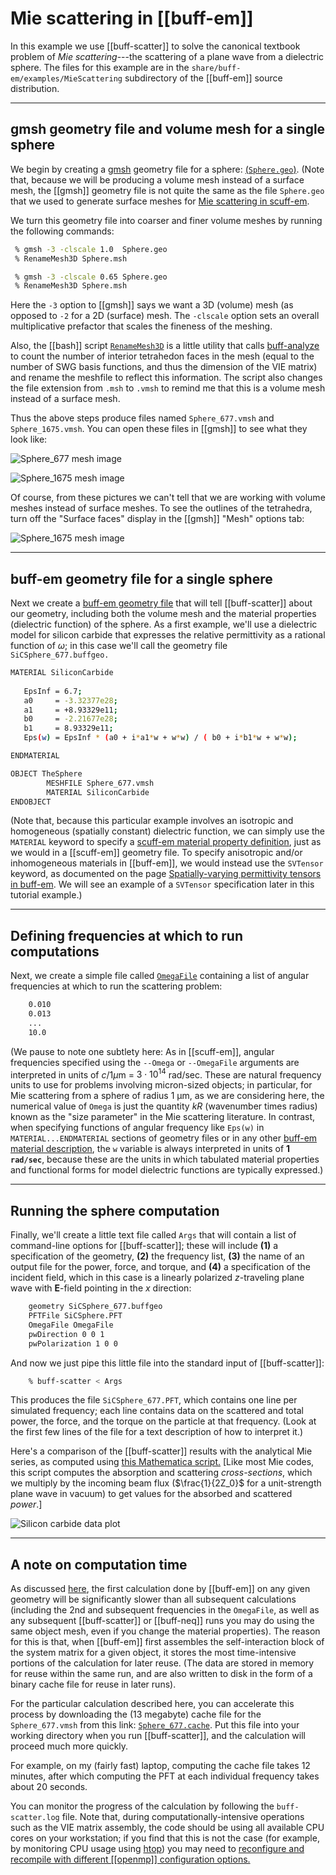 # Mie scattering in [[buff-em]]

In this example we use [[buff-scatter]] to solve the canonical textbook
problem of *Mie scattering*---the scattering of a plane wave
from a dielectric sphere. The files for this example are in the 
`share/buff-em/examples/MieScattering` subdirectory of the 
[[buff-em]] source distribution.

--------------------------------------------------
## <span class="SC">gmsh</span> geometry file and volume mesh for a single sphere

We begin by creating a 
[<span class="SC">gmsh</span>](http://geuz.org/gmsh) 
geometry file for a sphere: [(`Sphere.geo`)](Sphere.geo).
(Note that, because we will be producing a volume mesh instead 
of a surface mesh, the [[gmsh]] geometry file is not quite
the same as the file `Sphere.geo` that we used to 
generate surface meshes for 
[Mie scattering in <span class="SC">scuff-em</span>][scuffMie].

We turn this geometry file into coarser and finer 
volume meshes by running the following commands:

````bash
 % gmsh -3 -clscale 1.0  Sphere.geo
 % RenameMesh3D Sphere.msh

 % gmsh -3 -clscale 0.65 Sphere.geo
 % RenameMesh3D Sphere.msh
````

Here the `-3` option to [[gmsh]] says we want a 3D (volume) mesh 
(as opposed to `-2` for a 2D (surface) mesh. The `-clscale`
option sets an overall multiplicative prefactor that scales
the fineness of the meshing.

Also, the [[bash]] script [`RenameMesh3D`](../../reference/RenameMesh3D)
is a little utility that calls 
[<span class="SC">buff-analyze</span>](../../applications/buff-analyze.md)
to count the number of interior tetrahedon faces in the mesh 
(equal to the number of SWG basis functions, and thus
the dimension of the VIE matrix) and rename the meshfile to
reflect this information. The script also changes the file 
extension from `.msh` to `.vmsh` to remind me that this is a 
volume mesh instead of a surface mesh.

Thus the above steps produce files named 
`Sphere_677.vmsh` and `Sphere_1675.vmsh`. 
You can open these files in [[gmsh]] to see what they
look like:

![Sphere_677 mesh image](Sphere_677.png)

![Sphere_1675 mesh image](Sphere_1675.png)

Of course, from these pictures we can't tell that we 
are working with volume meshes instead of surface meshes.
To see the outlines of the tetrahedra, turn off the 
"Surface faces" display in the [[gmsh]] "Mesh" options 
tab:

![Sphere_1675 mesh image](Sphere_1675_Bare.png)

--------------------------------------------------
## <span class="SC">buff-em</span> geometry file for a single sphere

Next we create a 
[<span class="SC">buff-em</span> geometry file][buffGeometries] 
that will tell [[buff-scatter]] about our geometry, including both 
the volume mesh and the material properties (dielectric function) 
of the sphere. As a first example, we'll use a dielectric model for
silicon carbide that expresses the relative permittivity as a
rational function of $\omega$; in this case we'll call the
geometry file `SiCSphere_677.buffgeo.`

````bash 
MATERIAL SiliconCarbide
   
   EpsInf = 6.7;
   a0     = -3.32377e28;
   a1     = +8.93329e11;
   b0     = -2.21677e28;
   b1     = 8.93329e11;
   Eps(w) = EpsInf * (a0 + i*a1*w + w*w) / ( b0 + i*b1*w + w*w);

ENDMATERIAL 

OBJECT TheSphere
        MESHFILE Sphere_677.vmsh
        MATERIAL SiliconCarbide
ENDOBJECT
````

(Note that, because this particular example involves an isotropic
and homogeneous (spatially constant) dielectric function, we
can simply use the `MATERIAL` keyword to specify a 
[<span class="SC">scuff-em</span> material property definition][scuffMaterials],
just as we would in a [[scuff-em]] geometry file. To specify
anisotropic and/or inhomogeneous materials in [[buff-em]], 
we would instead use the `SVTensor` keyword, as documented on 
the page 
[Spatially-varying permittivity tensors in <span class="SC">buff-em</span>][buffMaterials].
We will see an example of a `SVTensor` specification later
in this tutorial example.)

--------------------------------------------------
## Defining frequencies at which to run computations

Next, we create a simple file called
[`OmegaFile`](OmegaFile) containing a
list of angular frequencies at which to run the scattering problem:

````bash
    0.010
    0.013
    ...
    10.0
````

(We pause to note one subtlety here: As in [[scuff-em]],
angular frequencies specified
using the `--Omega` or `--OmegaFile` arguments are interpreted in 
units of $c / 1 \mu$m = $3\cdot 10^{14}$ rad/sec.
These are natural 
frequency units to use for problems involving micron-sized objects; 
in particular, for Mie scattering from a sphere of radius 1 μm, as 
we are considering here, the numerical value of `Omega` is just the 
quantity $kR$ (wavenumber times radius) known as the 
"size parameter" in the Mie scattering literature. In contrast, 
when specifying functions of angular frequency like `Eps(w)` in 
`MATERIAL...ENDMATERIAL` sections of geometry files or in any other 
[<span class="SC">buff-em</span> material description][buffMaterials], 
the `w` variable 
is always interpreted in units of **1 `rad/sec`**, because these are
the units in which tabulated material properties and functional forms
for model dielectric functions are typically expressed.)

--------------------------------------------------
## Running the sphere computation

Finally, we'll create a little text file called `Args` that will contain
a list of command-line options for [[buff-scatter]]; these will include
**(1)** a specification of the geometry, **(2)** the frequency list,
**(3)** the name of an output file for the power, force, and torque,
and **(4)** a specification of the incident field, which in
this case is a linearly polarized *z*-traveling plane wave
with **E**-field pointing in the *x* direction:

````bash
    geometry SiCSphere_677.buffgeo
    PFTFile SiCSphere.PFT
    OmegaFile OmegaFile
    pwDirection 0 0 1
    pwPolarization 1 0 0
````

And now we just pipe this little file into the standard input of [[buff-scatter]]:

````bash
    % buff-scatter < Args 
````

This produces the file `SiCSphere_677.PFT`, which contains one line
per simulated frequency; each line contains data on the scattered
and total power, the force, and the torque on the particle at that
frequency. (Look at the first few lines of the file for a text description
of how to interpret it.)

Here's a comparison of the [[buff-scatter]] results with the
analytical Mie series, as computed
using [this Mathematica script.](Mie.math) [Like most Mie codes, 
this script computes the absorption and scattering *cross-sections*, 
which we multiply by the incoming beam flux ($\frac{1}{2Z_0}$ for a 
unit-strength plane wave in vacuum) to get values for the absorbed 
and scattered *power*.]

![Silicon carbide data plot](SiCData.buff-scatter.png)

--------------------------------------------------
## A note on computation time

As discussed [here][ComputationTimeNote], the first 
calculation done by [[buff-em]] on any given geometry
will be significantly slower than all subsequent 
calculations (including the 2nd and subsequent
frequencies in the `OmegaFile`, as well as any 
subsequent [[buff-scatter]] or [[buff-neq]]
runs you may do using the same object mesh, even
if you change the material properties). The reason
for this is that, when [[buff-em]] first assembles
the self-interaction block of the system matrix for 
a given object, it stores the most time-intensive 
portions of the calculation for later reuse.
(The data are stored in memory for reuse within the
same run, and are also written to disk in the form of 
a binary cache file for reuse in later runs).

For the particular calculation described here,
you can accelerate this process by downloading the
(13 megabyte) cache file for the `Sphere_677.vmsh`
from this link: 
[`Sphere_677.cache`](http://homerreid.com/Sphere_677.cache).
Put this file into your working directory when you
run [[buff-scatter]], and the calculation
will proceed much more quickly. 

For example, on my (fairly fast) laptop, computing
the cache file takes 12 minutes, after which computing
the PFT at each individual frequency takes about 20 seconds.

You can monitor the progress of the calculation by following 
the `buff-scatter.log` file. Note that, during
computationally-intensive operations such as the VIE matrix
assembly, the code should be using all available CPU cores
on your workstation; if you find that this is
not the case (for example, by monitoring CPU usage using
[<span class="SC">htop</span>](http://htop.sourceforge.net))
you may need to
[reconfigure and recompile with different [[openmp]] 
configuration options.](../../reference/Installing.md)

[buffGeometries]:                     ../../reference/Geometries.md
[buffMaterials]:                      ../../reference/SVTensors.md

[scuffMie]:                           http://homerreid.github.io/scuff-em-documentation/examples/MieScattering/MieScattering
[scuffMaterials]:                     http://homerreid.github.io/scuff-em-documentation/reference/Materials
[Pinwheels]:                          ../Pinwheels/Pinwheels.md
[buffAnalyze]:                        ../../applications/buff-analyze.md
[ComputationTimeNote]:                ../../reference/BUFFvsSCUFF.md#Caching
